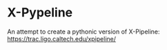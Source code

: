 # X-Pypeline
An attempt to create a pythonic version of X-Pipeline: https://trac.ligo.caltech.edu/xpipeline/
